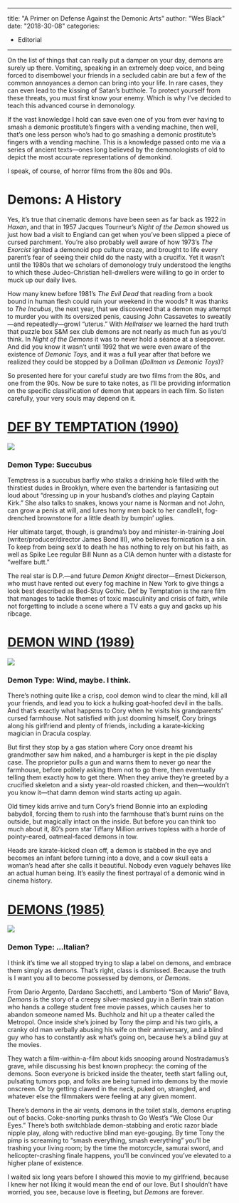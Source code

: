 
---
title: "A Primer on Defense Against the Demonic Arts"
author: "Wes Black"
date: "2018-30-08"
categories:
- Editorial
---

On the list of things that can really put a damper on your day, demons are surely up there. Vomiting, speaking in an extremely deep voice, and being forced to disembowel your friends in a secluded cabin are but a few of the common annoyances a demon can bring into your life. In rare cases, they can even lead to the kissing of Satan’s butthole. To protect yourself from these threats, you must first know your enemy. Which is why I’ve decided to teach this advanced course in demonology.

If the vast knowledge I hold can save even one of you from ever having to smash a demonic prostitute’s fingers with a vending machine, then well, that’s one less person who’s had to go smashing a demonic prostitute’s fingers with a vending machine. This is a knowledge passed onto me via a series of ancient texts—ones long believed by the demonologists of old to depict the most accurate representations of demonkind.

I speak, of course, of horror films from the 80s and 90s.

# Demons: A History

Yes, it’s true that cinematic demons have been seen as far back as 1922 in *Haxan*, and that in 1957 Jacques Tourneur’s *Night of the Demon* showed us just how bad a visit to England can get when you’ve been slipped a piece of cursed parchment. You’re also probably well aware of how 1973’s *The Exorcist* ignited a demonoid pop culture craze, and brought to life every parent’s fear of seeing their child do the nasty with a crucifix. Yet it wasn&#8217;t until the 1980s that we scholars of demonology truly understood the lengths to which these Judeo-Christian hell-dwellers were willing to go in order to muck up our daily lives.

How many knew before 1981’s *The Evil Dead* that reading from a book bound in human flesh could ruin your weekend in the woods? It was thanks to *The Incubus*, the next year, that we discovered that a demon may attempt to murder you with its oversized penis, causing John Cassavetes to sweatily—and repeatedly—growl “uterus.” With *Hellraiser* we learned the hard truth that puzzle box S&M sex club demons are not nearly as much fun as you’d think. In *Night of the Demons* it was to never hold a séance at a sleepover. And did you know it wasn’t until 1992 that we were even aware of the existence of *Demonic Toys*, and it was a full year after that before we realized they could be stopped by a Dollman (*Dollman vs Demonic Toys*)?

So presented here for your careful study are two films from the 80s, and one from the 90s. Now be sure to take notes, as I’ll be providing information on the specific classification of demon that appears in each film. So listen carefully, your very souls may depend on it.

# [DEF BY TEMPTATION (1990)](https://vrv.co/watch/G64970E3Y/Def-By-Temptation)

![](https://i1.wp.com/vrvblog.co/wp-content/uploads/2018/08/Def.gif?resize=320%2C240&#038;ssl=1)

### Demon Type: Succubus

Temptress is a succubus barfly who stalks a drinking hole filled with the thirstiest dudes in Brooklyn, where even the bartender is fantasizing out loud about “dressing up in your husband’s clothes and playing Captain Kirk.” She also talks to snakes, knows your name is Norman and not John, can grow a penis at will, and lures horny men back to her candlelit, fog-drenched brownstone for a little death by bumpin’ uglies.

Her ultimate target, though, is grandma’s boy and minister-in-training Joel (writer/producer/director James Bond III), who believes fornication is a sin. To keep from being sex’d to death he has nothing to rely on but his faith, as well as Spike Lee regular Bill Nunn as a CIA demon hunter with a distaste for “welfare butt.”

The real star is D.P.—and future *Demon Knight* director—Ernest Dickerson, who must have rented out every fog machine in New York to give things a look best described as Bed-Stuy Gothic. Def by Temptation is the rare film that manages to tackle themes of toxic masculinity and crisis of faith, while not forgetting to include a scene where a TV eats a guy and gacks up his ribcage.

# **[DEMON WIND (1989)](https://vrv.co/watch/GRDKQ02GY/Demon-Wind)**

![](https://i1.wp.com/vrvblog.co/wp-content/uploads/2018/08/DemonWind.gif?resize=480%2C272&#038;ssl=1)

### Demon Type: Wind, maybe. I think.

There’s nothing quite like a crisp, cool demon wind to clear the mind, kill all your friends, and lead you to kick a hulking goat-hoofed devil in the balls. And that’s exactly what happens to Cory when he visits his grandparents’ cursed farmhouse. Not satisfied with just dooming himself, Cory brings along his girlfriend and plenty of friends, including a karate-kicking magician in Dracula cosplay.

But first they stop by a gas station where Cory once dreamt his grandmother saw him naked, and a hamburger is kept in the pie display case. The proprietor pulls a gun and warns them to never go near the farmhouse, before politely asking them not to go there, then eventually telling them exactly how to get there. When they arrive they’re greeted by a crucified skeleton and a sixty year-old roasted chicken, and then—wouldn’t you know it—that damn demon wind starts acting up again.

Old timey kids arrive and turn Cory’s friend Bonnie into an exploding babydoll, forcing them to rush into the farmhouse that’s burnt ruins on the outside, but magically intact on the inside. But before you can think too much about it, 80’s porn star Tiffany Million arrives topless with a horde of pointy-eared, oatmeal-faced demons in tow.

Heads are karate-kicked clean off, a demon is stabbed in the eye and becomes an infant before turning into a dove, and a cow skull eats a woman’s head after she calls it beautiful. Nobody even vaguely behaves like an actual human being. It’s easily the finest portrayal of a demonic wind in cinema history.

# **[DEMONS (1985)](https://vrv.co/watch/GRWE0EPNR/Demons)**

![](https://i1.wp.com/vrvblog.co/wp-content/uploads/2018/08/Demons.gif?resize=480%2C270&#038;ssl=1)

### Demon Type: &#8230;Italian?

I think it’s time we all stopped trying to slap a label on demons, and embrace them simply as demons. That’s right, class is dismissed. Because the truth is I want you all to become possessed by demons, or *Demons*.

From Dario Argento, Dardano Sacchetti, and Lamberto “Son of Mario” Bava, *Demons* is the story of a creepy silver-masked guy in a Berlin train station who hands a college student free movie passes, which causes her to abandon someone named Ms. Buchholz and hit up a theater called the Metropol. Once inside she’s joined by Tony the pimp and his two girls, a cranky old man verbally abusing his wife on their anniversary, and a blind guy who has to constantly ask what’s going on, because he’s a blind guy at the movies.

They watch a film-within-a-film about kids snooping around Nostradamus’s grave, while discussing his best known prophecy: the coming of the demons. Soon everyone is bricked inside the theater, teeth start falling out, pulsating tumors pop, and folks are being turned into demons by the movie onscreen. Or by getting clawed in the neck, puked on, strangled, and whatever else the filmmakers were feeling at any given moment.

There’s demons in the air vents, demons in the toilet stalls, demons erupting out of backs. Coke-snorting punks thrash to Go West’s “We Close Our Eyes.” There’s both switchblade demon-stabbing and erotic razor blade nipple play, along with reductive blind man eye-gouging. By time Tony the pimp is screaming to “smash everything, smash everything” you’ll be trashing your living room; by the time the motorcycle, samurai sword, and helicopter-crashing finale happens, you’ll be convinced you’ve elevated to a higher plane of existence.

I waited six long years before I showed this movie to my girlfriend, because I knew her not liking it would mean the end of our love. But I shouldn’t have worried, you see, because love is fleeting, but *Demons* are forever.
